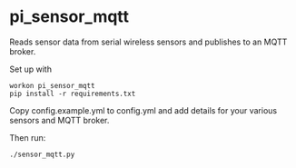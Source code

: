 pi_sensor_mqtt
==============

Reads sensor data from serial wireless sensors and publishes to an MQTT broker.

Set up with

    workon pi_sensor_mqtt
    pip install -r requirements.txt
    
Copy config.example.yml to config.yml and add details for your various sensors and MQTT broker.

Then run:

    ./sensor_mqtt.py